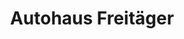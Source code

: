 ---
title: "Autohaus Freitäger"
url: /rietberg/autohaus-freitaeger-konrad-adenauer-strasse/
shop: Autohaus
---